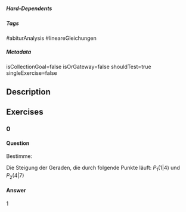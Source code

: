 ##### Hard-Dependents 

##### Tags 
#abiturAnalysis
#lineareGleichungen
##### Metadata 
isCollectionGoal=false
isOrGateway=false
shouldTest=true
singleExercise=false
## Description 

## Exercises 
### 0 
#### Question 
Bestimme:

Die Steigung der Geraden, die durch folgende Punkte läuft: $P_1(1|4)$ und $P_2(4|7)$
#### Answer 
1
